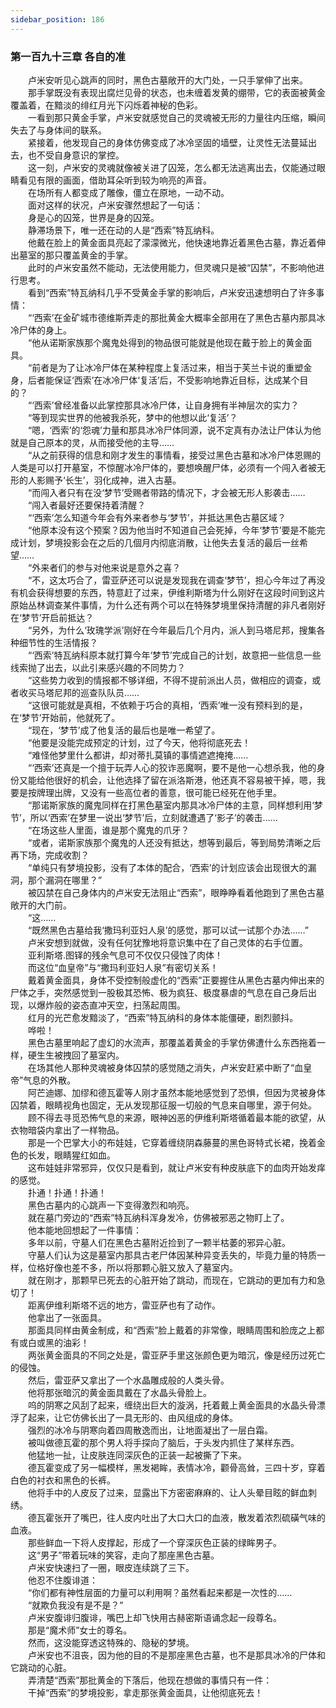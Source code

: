 ```yaml
---
sidebar_position: 186
---
```

### 第一百九十三章 各自的准  


　　卢米安听见心跳声的同时，黑色古墓敞开的大门处，一只手掌伸了出来。  
　　那手掌既没有表现出腐烂见骨的状态，也未缠着发黄的绷带，它的表面被黄金覆盖着，在黯淡的绯红月光下闪烁着神秘的色彩。  
　　一看到那只黄金手掌，卢米安就感觉自己的灵魂被无形的力量往内压缩，瞬间失去了与身体间的联系。  
　　紧接着，他发现自己的身体仿佛变成了冰冷坚固的墙壁，让灵性无法蔓延出去，也不受自身意识的掌控。  
　　这一刻，卢米安的灵魂就像被关进了囚笼，怎么都无法逃离出去，仅能通过眼睛看见有限的画面，借助耳朵听到较为响亮的声音。  
　　在场所有人都变成了雕像，僵立在原地，一动不动。  
　　面对这样的状况，卢米安骤然想起了一句话：  
　　身是心的囚笼，世界是身的囚笼。  
　　静滞场景下，唯一还在动的人是“西索”特瓦纳科。  
　　他戴在脸上的黄金面具亮起了濛濛微光，他快速地靠近着黑色古墓，靠近着伸出墓室的那只覆盖黄金的手掌。  
　　此时的卢米安虽然不能动，无法使用能力，但灵魂只是被“囚禁”，不影响他进行思考。  
　　看到“西索”特瓦纳科几乎不受黄金手掌的影响后，卢米安迅速想明白了许多事情：  
　　“‘西索’在金矿城市德维斯弄走的那批黄金大概率全部用在了黑色古墓内那具冰冷尸体的身上。  
　　“他从诺斯家族那个魔鬼处得到的物品很可能就是他现在戴于脸上的黄金面具。  
　　“前者是为了让冰冷尸体在某种程度上复活过来，相当于芙兰卡说的重塑金身，后者能保证‘西索’在冰冷尸体‘复活’后，不受影响地靠近目标，达成某个目的？  
　　“‘西索’曾经准备以此掌控那具冰冷尸体，让自身拥有半神层次的实力？  
　　“等到现实世界的他被我杀死，梦中的他想以此‘复活’？  
　　“嗯，‘西索’的‘怨魂’力量和那具冰冷尸体同源，说不定真有办法让尸体认为他就是自己原本的灵，从而接受他的主导……  
　　“从之前获得的信息和刚才发生的事情看，接受过黑色古墓和冰冷尸体恩赐的人类是可以打开墓室，不惊醒冰冷尸体的，要想唤醒尸体，必须有一个闯入者被无形的人影赐予‘长生’，羽化成神，进入古墓。  
　　“而闯入者只有在没‘梦节’受赐者带路的情况下，才会被无形人影袭击……  
　　“闯入者最好还要保持着清醒？  
　　“‘西索’怎么知道今年会有外来者参与‘梦节’，并抵达黑色古墓区域？  
　　“他原本没有这个预案？因为他当时不知道自己会死掉，今年‘梦节’要是不能完成计划，梦境投影会在之后的几個月内彻底消散，让他失去复活的最后一丝希望……  
　　“外来者们的参与对他来说是意外之喜？  
　　“不，这太巧合了，雷亚萨还可以说是发现我在调查‘梦节’，担心今年过了再没有机会获得想要的东西，特意赶了过来，伊维利斯塔为什么刚好在这段时间到这片原始丛林调查某件事情，为什么还有两个可以在特殊梦境里保持清醒的非凡者刚好在‘梦节’开启前抵达？  
　　“另外，为什么‘玫瑰学派’刚好在今年最后几个月内，派人到马塔尼邦，搜集各种细节性的生活情报？  
　　“‘西索’特瓦纳科原本就打算今年‘梦节’完成自己的计划，故意把一些信息一些线索抛了出去，以此引来感兴趣的不同势力？  
　　“这些势力收到的情报都不够详细，不得不提前派出人员，做相应的调查，或者收买马塔尼邦的巡查队队员……  
　　“这很可能就是真相，不依赖于巧合的真相，‘西索’唯一没有预料到的是，在‘梦节’开始前，他就死了。  
　　“现在，‘梦节’成了他复活的最后也是唯一希望了。  
　　“他要是没能完成预定的计划，过了今天，他将彻底死去！  
　　“难怪他梦里什么都讲，却对蒂扎莫镇的事情遮遮掩掩……  
　　“‘西索’还真是一个擅于玩弄人心的狡诈恶魔啊，要不是他一心想杀我，他的身份又能给他很好的机会，让他选择了留在派洛斯港，他还真不容易被干掉，嗯，我要是按牌理出牌，又没有一些高位者的善意，很可能已经死在他手里。  
　　“那诺斯家族的魔鬼同样在打黑色墓室内那具冰冷尸体的主意，同样想利用‘梦节’，所以‘西索’在梦里一说出‘梦节’后，立刻就遭遇了‘影子’的袭击……  
　　“在场这些人里面，谁是那个魔鬼的爪牙？  
　　“或者，诺斯家族那个魔鬼的人还没有抵达，想等到最后，等到局势清晰之后再下场，完成收割？  
　　“单纯只有梦境投影，没有了本体的配合，‘西索’的计划应该会出现很大的漏洞，那个漏洞在哪里？”  
　　被囚禁在自己身体内的卢米安无法阻止“西索”，眼睁睁看着他跑到了黑色古墓敞开的大门前。  
　　“这……  
　　“既然黑色古墓给我‘撒玛利亚妇人泉’的感觉，那可以试一试那个办法……”  
　　卢米安想到就做，没有任何犹豫地将意识集中在了自己灵体的右手位置。  
　　亚利斯塔.图铎的残余气息可不仅仅只侵蚀了肉体！  
　　而这位“血皇帝”与“撒玛利亚妇人泉”有密切关系！  
　　戴着黄金面具，身体不受控制般虚化的“西索”正要握住从黑色古墓内伸出来的尸体之手，突然感觉到一股极其恐怖、极为疯狂、极度暴虐的气息在自己身后出现，以爆炸般的姿态直冲天空，扫荡起周围。  
　　红月的光芒愈发黯淡了，“西索”特瓦纳科的身体本能僵硬，剧烈颤抖。  
　　哗啦！  
　　黑色古墓里响起了虚幻的水流声，那覆盖着黄金的手掌仿佛遭什么东西拖着一样，硬生生被拽回了墓室内。  
　　在场其他人那种灵魂被身体囚禁的感觉随之消失，卢米安赶紧中断了“血皇帝”气息的外散。  
　　阿芒迪娜、加缪和德瓦霍等人刚才虽然本能地感觉到了恐惧，但因为灵被身体囚禁着，眼睛视角也固定，无从发现那征服一切般的气息来自哪里，源于何处。  
　　顾不得去寻觅恐怖气息的来源，眼神凶恶的伊维利斯塔循着最本能的欲望，从衣物暗袋内拿出了一样物品。  
　　那是一个巴掌大小的布娃娃，它穿着缠绕阴森藤蔓的黑色哥特式长裙，挽着金色的长发，眼睛猩红如血。  
　　这布娃娃非常邪异，仅仅只是看到，就让卢米安有种皮肤底下的血肉开始发痒的感觉。  
　　扑通！扑通！扑通！  
　　黑色古墓内的心跳声一下变得激烈和响亮。  
　　就在墓门旁边的“西索”特瓦纳科浑身发冷，仿佛被邪恶之物盯上了。  
　　他本能地回想起了一件事情：  
　　多年以前，守墓人们在黑色古墓附近捡到了一颗半枯萎的邪异心脏。  
　　守墓人们认为这是墓室内那具古老尸体因某种异变丢失的，毕竟力量的特质一样，位格好像也差不多，所以将那颗心脏又放入了墓室内。  
　　就在刚才，那颗早已死去的心脏开始了跳动，而现在，它跳动的更加有力和急切了！  
　　距离伊维利斯塔不远的地方，雷亚萨也有了动作。  
　　他拿出了一张面具。  
　　那面具同样由黄金制成，和“西索”脸上戴着的非常像，眼睛周围和脸庞之上都有或白或黑的油彩！  
　　两张黄金面具的不同之处是，雷亚萨手里这张颜色更为暗沉，像是经历过死亡的侵蚀。  
　　然后，雷亚萨又拿出了一个水晶雕成般的人类头骨。  
　　他将那张暗沉的黄金面具戴在了水晶头骨脸上。  
　　呜的阴寒之风刮了起来，缠绕出巨大的漩涡，托着戴上黄金面具的水晶头骨漂浮了起来，让它仿佛长出了一具无形的、由风组成的身体。  
　　强烈的冰冷与阴寒向着四周散逸而出，让地面凝出了一层白霜。  
　　被叫做德瓦霍的那个男人将手探向了脑后，于头发内抓住了某样东西。  
　　他猛地一扯，让皮肤连同深灰色的正装一起被撕了下来。  
　　德瓦霍变成了另一幅模样，黑发褐眸，表情冰冷，颧骨高耸，三四十岁，穿着白色的衬衣和黑色的长裤。  
　　他将手中的人皮反了过来，显露出下方密密麻麻的、让人头晕目眩的鲜血刺绣。  
　　德瓦霍张开了嘴巴，往人皮内吐出了大口大口的血液，散发着浓烈硫磺气味的血液。  
　　那些鲜血一下将人皮撑起，形成了一个穿深灰色正装的绿眸男子。  
　　这“男子”带着玩味的笑容，走向了那座黑色古墓。  
　　卢米安快速扫了一圈，眼皮连续跳了三下。  
　　他忍不住腹诽道：  
　　“你们都有神性层面的力量可以利用啊？虽然看起来都是一次性的……  
　　“就欺负我没有是不是？”  
　　卢米安腹诽归腹诽，嘴巴上却飞快用古赫密斯语诵念起一段尊名。  
　　那是“魔术师”女士的尊名。  
　　然而，这没能穿透这特殊的、隐秘的梦境。  
　　卢米安也不沮丧，因为他的目的不是那座黑色古墓，也不是那具冰冷的尸体和它跳动的心脏。  
　　弄清楚“西索”那批黄金的下落后，他现在想做的事情只有一件：  
　　干掉“西索”的梦境投影，拿走那张黄金面具，让他彻底死去！  
